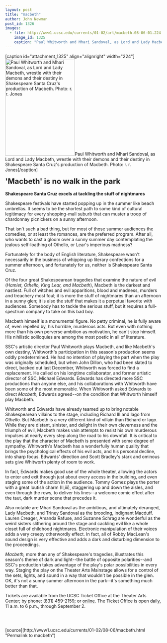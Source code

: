 ```yaml
---
layout: post
title: "macbeth"
author: John Newman
post_id: 1326
images:
  - file: http://www1.ucsc.edu/currents/01-02/art/macbeth.08-06-01.224.jpg
    image_id: 1325
    caption: "Paul Whitworth and Mhari Sandoval, as Lord and Lady Macbeth, wrestle with their demons and their destiny in Shakespeare Santa Cruz's production of Macbeth. Photo: r. r. Jones"
---
```


[caption id="attachment_1325" align="alignright" width="224"]<a href="http://localhost/mysite/wp-content/uploads/2001/08/macbeth.08-06-01.224.jpg"><img class="size-full wp-image-1325" src="http://localhost/mysite/wp-content/uploads/2001/08/macbeth.08-06-01.224.jpg" alt="Paul Whitworth and Mhari Sandoval, as Lord and Lady Macbeth, wrestle with their demons and their destiny in Shakespeare Santa Cruz's production of Macbeth. Photo: r. r. Jones" width="224" height="311" /></a>Paul Whitworth and Mhari Sandoval, as Lord and Lady Macbeth, wrestle with their demons and their destiny in Shakespeare Santa Cruz's production of Macbeth. Photo: r. r. Jones[/caption]
<p>
  <font size="5"><b>'Macbeth' is no walk in the park</b></font><b><br>
  <br>
  Shakespeare Santa Cruz excels at tackling the stuff of nightmares</b>
</p>
<p>
  Shakespeare festivals have started popping up in the summer like beach umbrellas. It seems to be the shortest path to some kind of cultural legitimacy for every shopping-mall suburb that can muster a troop of chardonnay picnickers on a sunny afternoon.
</p>That isn't such a bad thing, but for most of those summer audiences the comedies, or at least the romances, are the preferred program. After all, who wants to cast a gloom over a sunny summer day contemplating the jealous self-loathing of Othello, or Lear's imperious madness?
<p>
  Fortunately for the body of English literature, Shakespeare wasn't necessarily in the business of whipping up literary confections for a summer afternoon, and fortunately for us, neither is Shakespeare Santa Cruz.
</p>
<p>
  Of the four great Shakespearean tragedies that examine the nature of evil (<i>Hamlet, Othello, King Lear, and Macbeth</i>), Macbeth is the darkest and nastiest. Full of witches and evil apparitions, blood and madness, murders and treachery most foul; it is more the stuff of nightmares than an afternoon in a sunny glen; it is also the stuff that makes it a perpetual favorite with audiences. Somebody has to tackle the serious stuff, but it requires a full-spectrum company to take on this bad boy.
</p>
<p>
  Macbeth himself is a monumental figure. No petty criminal, he is fully aware of, even repelled by, his horrible, murderous acts. But even with nothing more than his own perverse ambition as motivation, he can't stop himself. His nihilistic soliloquies are among the most poetic in all of literature.
</p>
<p>
  SSC's artistic director Paul Whitworth plays Macbeth, and like Macbeth's own destiny, Whitworth's participation in this season's production seems oddly predetermined. He had no intention of playing the part when the play was originally scheduled, but when John Dillon, who had been slated to direct, backed out last December, Whitworth was forced to find a replacement. He called on his longtime collaborator, and former artistic director of SSC, Michael Edwards. Edwards has directed more SSC productions than anyone else, and his collaborations with Whitworth have been some of the most memorable. When Whitworth asked Edwards to direct <i>Macbeth,</i> Edwards agreed--on the condition that Whitworth himself play Macbeth.
</p>
<p>
  Whitworth and Edwards have already teamed up to bring notable Shakespearean villains to the stage, including Richard III and Iago from <i>Othello.</i> But Macbeth is a very different kind of villain than Richard or Iago. While they are distant, sinister, and delight in their own cleverness and the triumph of evil, Macbeth makes vain attempts to resist his own murderous impulses at nearly every step along the road to his downfall. It is critical to the play that the character of Macbeth is presented with some degree of sympathy. Whitworth's Macbeth has a wonderfully human quality that brings the psychological effects of his evil acts, and his personal decline, into sharp focus. Edwards' direction and Scott Bradley's stark and ominous sets give Whitworth plenty of room to work.
</p>
<p>
  In fact, Edwards makes good use of the whole theater, allowing the actors to enter and exit through just about every access in the building, and even staging some of the action in the audience. Tommy Gomez plays the porter with a great loutish charm (II,iii), staggering up and down the aisles, and even through the rows, to deliver his lines--a welcome comic effect after the taut, dark murder scene that precedes it.
</p>
<p>
  Also notable are Mhari Sandoval as the ambitious, and ultimately deranged, Lady Macbeth, and Triney Sandoval as the brooding, indignant Macduff. Lauren Creager, Amanda Rafuse, and Suzanne Schrag are wonderful as the weird sisters slithering around the stage and cackling evil like a whole closet full of childhood nightmares. Electronic manipulation of their voices adds a very creepy otherwordly effect. In fact, all of Robby MacLean's sound design is very effective and adds a dark and disturbing dimension to the proceedings.
</p>
<p>
  <i>Macbeth,</i> more than any of Shakespeare's tragedies, illustrates this season's theme of dark and light--the battle of opposite polarities--and SSC's production takes advantage of the play's polar possibilities in every way. Staging the play on the Theater Arts Mainstage allows for a control of the sets, lights, and sound in a way that wouldn't be possible in the glen. OK, it's not a sunny summer afternoon in the park--it's something much better than that.
</p>
<p>
  Tickets are available from the UCSC Ticket Office at the Theater Arts Center; by phone: (831) 459-2159; or <a href="http://www.shakespearesantacruz.org">online</a>. The Ticket Office is open daily, 11 a.m. to 6 p.m., through September 2.
</p>
<p>
  <br>

</p>
<p>
  <img align="bottom" alt=" " border="0" height="1" src="../../images/trans.gif" width="385">
</p>
[source](http://www1.ucsc.edu/currents/01-02/08-06/macbeth.html "Permalink to macbeth")
